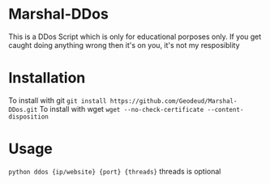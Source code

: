 # Marshal-DDos

This is a DDos Script which is only for educational porposes only.
If you get caught doing anything wrong then it's on you,
it's not my resposiblity

# Installation

To install with git 
`git install https://github.com/Geodeud/Marshal-DDos.git`
To install with wget
`wget --no-check-certificate --content-disposition`

# Usage 

`python ddos {ip/website} {port} {threads}`
threads is optional
